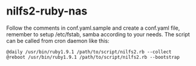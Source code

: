 nilfs2-ruby-nas
==================

Follow the comments in conf.yaml.sample and create a conf.yaml file, remember to
 setup /etc/fstab, samba according to your needs.
The script can be called from cron daemon like this:
```
@daily /usr/bin/ruby1.9.1 /path/to/script/nilfs2.rb --collect
@reboot /usr/bin/ruby1.9.1 /path/to/script/nilfs2.rb --bootstrap
```
